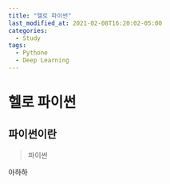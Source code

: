 ```yaml
---
title: "헬로 파이썬"
last_modified_at: 2021-02-08T16:20:02-05:00
categories:
  - Study
tags:
  - Pythone
  - Deep Learning
---
```



# 헬로 파이썬
## 파이썬이란
> 파이썬

아하하
